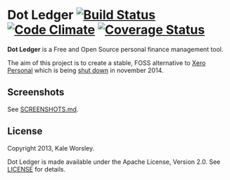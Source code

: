 Dot Ledger [![Build Status](https://travis-ci.org/dotledger/dotledger.png?branch=master)](https://travis-ci.org/dotledger/dotledger) [![Code Climate](https://codeclimate.com/github/dotledger/dotledger.png)](https://codeclimate.com/github/dotledger/dotledger) [![Coverage Status](https://coveralls.io/repos/dotledger/dotledger/badge.png?branch=master)](https://coveralls.io/r/dotledger/dotledger?branch=master)
==========

**Dot Ledger** is a Free and Open Source personal finance management tool.

The aim of this project is to create a stable, FOSS alternative to [Xero Personal](https://www.xero.com/personal/)
which is being [shut down](http://blog.xero.com/2013/08/winding-down-xero-personal-in-november-2014/) in november 2014.

Screenshots
-----------

See [SCREENSHOTS.md](SCREENSHOTS.md).

License
-------

Copyright 2013, Kale Worsley.

Dot Ledger is made available under the Apache License, Version 2.0. See [LICENSE](LICENSE) for details.
